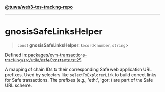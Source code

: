 [**@tuwa/web3-txs-tracking-repo**](../../../README.md)

***

# gnosisSafeLinksHelper

> `const` **gnosisSafeLinksHelper**: `Record`\<`number`, `string`\>

Defined in: [packages/evm-transactions-tracking/src/utils/safeConstants.ts:25](https://github.com/TuwaIO/web3-transactions-tracking/blob/2268c81697cf1615c35dcbaf3ea349b793946511/packages/evm-transactions-tracking/src/utils/safeConstants.ts#L25)

A mapping of chain IDs to their corresponding Safe web application URL prefixes.
Used by selectors like `selectTxExplorerLink` to build correct links for Safe transactions.
The prefixes (e.g., 'eth:', 'gor:') are part of the Safe URL scheme.
